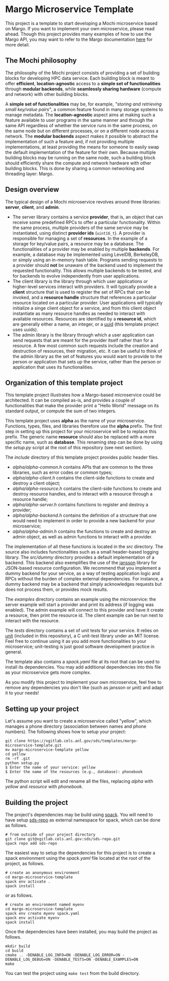 Margo Microservice Template
===========================

This project is a template to start developing a Mochi microservice based on Margo.
If you want to implement your own microservice, please read ahead. Though this project
provides many examples of how to use the Margo API, you may want to refer to the Margo
documentation [here](https://mochi.readthedocs.io/en/latest/) for more detail.


The Mochi philosophy
--------------------

The philosophy of the Mochi project consists of providing a set of building blocks
for developing HPC data service. Each building block is meant to offer **efficient**,
**location-agnostic** access to a **simple set of functionalities** through
**modular backends**, while **seamlessly sharing hardware** (compute and network)
with other building blocks.

A **simple set of functionalities** may be, for example, _"storing and retrieving
small key/value pairs"_, a common feature found in many storage systems to manage
metadata. The **location-agnostic** aspect aims at making such a feature available
to user programs in the same manner and through the same API regardless of whether
the service runs in the same process, on the same node but on different processes,
or on a different node across a network. The **modular backends** aspect makes it
possible to abstract the implementation of such a feature and, if not providing
multiple implementations, at least providing the means for someone to easily swap
the default implementation of the feature for their own. Because multiple building
blocks may be running on the same node, such a building block should efficiently
share the compute and network hardware with other building blocks. This is done
by sharing a common networking and threading layer: Margo.


Design overview
---------------

The typical design of a Mochi microservice revolves around three libraries:
**server**, **client**, and **admin**.

* The server library contains a service **provider**, that is, an object that
  can receive some predefined RPCs to offer a particular functionality. Within
  the same process, multiple providers of the same service may be instantiated,
  using distinct **provider ids** (`uint16_t`). A provider is responsible for
  managing a set of **resources**. In the example of a storage for key/value
  pairs, a resource may be a database. The functionalities of a provider may
  be enabled by multiple **backends**. For example, a database may be implemented
  using LevelDB, BerkeleyDB, or simply using an in-memory hash table.
  Programs sending requests to a provider should **not** be unaware of the backend used
  to implement the requested functionality. This allows multiple backends to be
  tested, and for backends to evolve independently from user applications.
* The client library is the library through which user applications or higher-level
  services interact with providers. It will typically provide a **client** structure
  that is used to register the set of RPCs that can be invoked, and a **resource handle**
  structure that references a particular resource located on a particular provider.
  User applications will typically initialize a singe client object for a service, and
  from this client object instantiate as many resource handles as needed to interact with
  available resources. Resources are identified by a **resource id**, which are generally
  either a name, an integer, or a
  [uuid](https://en.wikipedia.org/wiki/Universally_unique_identifier) (this template
  project uses uuids).
* The admin library is the library through which a user application can send
  requests that are meant for the provider itself rather than for a resource.
  A few most common such requests include the creation and destruction of
  resources, their migration, etc. It can be useful to think of the admin
  library as the set of features you would want to provide to the person or
  application that sets up the service, rather than the person or application
  that uses its functionalities.

Organization of this template project
-------------------------------------

This template project illustrates how a Margo-based microservice could
be architected. It can be compiled as-is, and provides a couple of
functionalities that make the provider print a "Hello World" message
on its standard output, or compute the sum of two integers.

This template project uses **alpha** as the name of your microservice.
Functions, types, files, and libraries therefore use the **alpha** prefix.
The first step in setting up this project for your microservice will be
to replace this prefix. The generic name **resource** should also be
replaced with a more specific name, such as **database**. This renaming
step can be done by using the _setup.py_ script at the root of this repository
(see next section).

The _include_ directory of this template project provides public header files.
* _alpha/alpha-common.h_ contains APIs that are common to the three
  libraries, such as error codes or common types;
* _alpha/alpha-client.h_ contains the client-side functions to create
  and destroy a client object;
* _alpha/alpha-resource.h_ contains the client-side functions to create
  and destroy resource handles, and to interact with a resource through
  a resource handle;
* _alpha/alpha-server.h_ contains functions to register and destroy
  a provider;
* _alpha/alpha-backend.h_ contains the definition of a structure that
  one would need to implement in order to provide a new backend for
  your microservice;
* _alpha/alpha-admin.h_ contains the functions to create and destroy
  an admin object, as well as admin functions to interact with a provider.

The implementation of all these functions is located in the _src_ directory.
The source also includes functionalities such as a small header-based logging library.
The _src/dummy_ directory provides a default implementation of a backend. This
backend also exemplifies the use of the [jansson](https://digip.org/jansson/) library
for JSON-based resource configuration. We recommend that you implement a dummy backend for your
service, as a way of testing application logic and RPCs without the burden of complex
external dependencies. For instance, a dummy backend may be a backend that simply
acknowledges requests but does not process them, or provides mock results.

The _examples_ directory contains an example using the microservice:
the server example will start a provider and print its address (if logging was enabled).
The admin example will connect to this provider and have it create a resource, then
print the resource id. The client example can be run next to interact with the resource.

The _tests_ directory contains a set of unit tests for your service.
It relies on [µnit](https://nemequ.github.io/munit) (included in this repository),
a C unit-test library under an MIT license. Feel free to continue using it as you
add more functionalities to your microservice; unit-testing is just good software
development practice in general.

The template also contains a _spack.yaml_ file at its root that can be used to
install its dependencies. You may add additional dependencies into this file as
your microservice gets more complex.

As you modify this project to implement your own microservice, feel free to remove
any dependencies you don't like (such as jansson or µnit) and adapt it to your needs!


Setting up your project
-----------------------

Let's assume you want to create a microservice called "yellow", which manages
a phone directory (association between names and phone numbers). The following
shows how to setup your project:

```
git clone https://xgitlab.cels.anl.gov/sds/templates/margo-microservice-template.git
mv margo-microservice-template yellow
cd yellow
rm -rf .git
python setup.py
$ Enter the name of your service: yellow
$ Enter the name of the resources (e.g., database): phonebook
```

The python script will edit and rename all the files, replacing _alpha_ with _yellow_
and _resource_ with _phonebook_.

Building the project
--------------------

The project's dependencies may be build using [spack](https://spack.readthedocs.io/en/latest/).
You will need to have setup [sds-repo](https://xgitlab.cels.anl.gov/sds/sds-repo) as external
namespace for spack, which can be done as follows.

```
# from outside of your project directory
git clone git@xgitlab.cels.anl.gov:sds/sds-repo.git
spack repo add sds-repo
```

The easiest way to setup the dependencies for this project is to create a spack environment
using the _spack.yaml_ file located at the root of the project, as follows.

```
# create an anonymous environment
cd margo-microservice-template
spack env activate .
spack install
```

or as follows.

```
# create an environment named myenv
cd margo-microservice-template
spack env create myenv spack.yaml
spack env activate myenv
spack install
```

Once the dependencies have been installed, you may build the project as follows.

```
mkdir build
cd build
cmake .. -DENABLE_LOG_INFO=ON -DENABLE_LOG_ERROR=ON -DENABLE_LOG_DEBUG=ON -DENABLE_TESTS=ON -DENABLE_EXAMPLES=ON
make
```

You can test the project using `make test` from the build directory.
